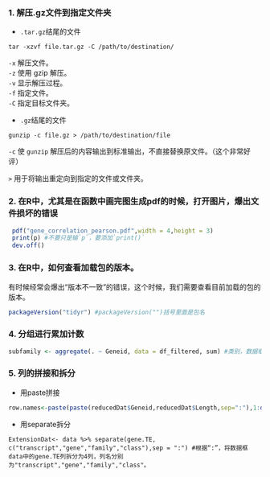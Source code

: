 ### 1. 解压.gz文件到指定文件夹
* `.tar.gz`结尾的文件
```shell
tar -xzvf file.tar.gz -C /path/to/destination/
```
`-x` 解压文件。<br>
`-z` 使用 gzip 解压。<br>
`-v` 显示解压过程。<br>
`-f` 指定文件。<br>
`-C` 指定目标文件夹。<br>

* `.gz`结尾的文件
```shell
gunzip -c file.gz > /path/to/destination/file
```
`-c` 使 `gunzip` 解压后的内容输出到标准输出，不直接替换原文件。（这个非常好评）<br>

`>` 用于将输出重定向到指定的文件或文件夹。

### 2. 在R中，尤其是在函数中画完图生成pdf的时候，打开图片，爆出文件损坏的错误

```R
 pdf("gene_correlation_pearson.pdf",width = 4,height = 3)
 print(p) #不要只是输`p`，要添加`print()`
 dev.off()
```

### 3. 在R中，如何查看加载包的版本。
有时候经常会爆出“版本不一致”的错误，这个时候，我们需要查看目前加载的包的版本。
```R
packageVersion("tidyr") #packageVersion("")括号里面是包名
```

### 4. 分组进行累加计数
```R
subfamily <- aggregate(. ~ Geneid, data = df_filtered, sum) #类别，数据框，函数
```

### 5. 列的拼接和拆分
* 用paste拼接
```R
row.names<-paste(paste(reducedDat$Geneid,reducedDat$Length,sep=":"),1:dim(reducedDat)[1],sep=":")
```
* 用separate拆分
```
ExtensionDat<- data %>% separate(gene.TE, c("transcript","gene","family","class"),sep = ":") #根据“:”，将数据框data中的gene.TE列拆分为4列，列名分别为"transcript","gene","family","class"。

```





















